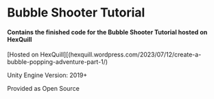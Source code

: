 # Bubble Shooter Tutorial
#### Contains the finished code for the Bubble Shooter Tutorial hosted on HexQuill

[Hosted on HexQuill][(hexquill.wordpress.com/2023/07/12/create-a-bubble-popping-adventure-part-1/)

Unity Engine Version: 2019+

Provided as Open Source
